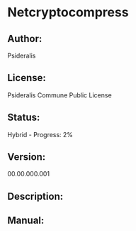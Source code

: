 # Netcryptocompress
## Author: 
Psideralis
## License: 
Psideralis Commune Public License
## Status:
Hybrid - Progress: 2%
## Version:
00.00.000.001
## Description:

## Manual: